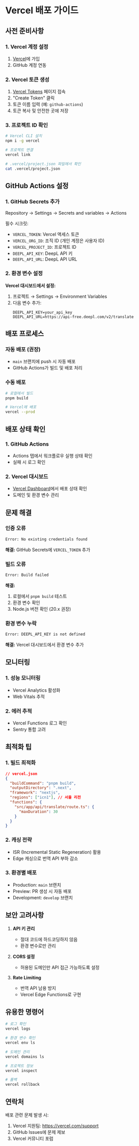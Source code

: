 # Vercel 배포 가이드

## 사전 준비사항

### 1. Vercel 계정 설정

1. [Vercel](https://vercel.com)에 가입
2. GitHub 계정 연동

### 2. Vercel 토큰 생성

1. [Vercel Tokens](https://vercel.com/account/tokens) 페이지 접속
2. "Create Token" 클릭
3. 토큰 이름 입력 (예: `github-actions`)
4. 토큰 복사 및 안전한 곳에 저장

### 3. 프로젝트 ID 확인

```bash
# Vercel CLI 설치
npm i -g vercel

# 프로젝트 연결
vercel link

# .vercel/project.json 파일에서 확인
cat .vercel/project.json
```

## GitHub Actions 설정

### 1. GitHub Secrets 추가

Repository → Settings → Secrets and variables → Actions

필수 시크릿:

- `VERCEL_TOKEN`: Vercel 액세스 토큰
- `VERCEL_ORG_ID`: 조직 ID (개인 계정은 사용자 ID)
- `VERCEL_PROJECT_ID`: 프로젝트 ID
- `DEEPL_API_KEY`: DeepL API 키
- `DEEPL_API_URL`: DeepL API URL

### 2. 환경 변수 설정

**Vercel 대시보드에서 설정:**

1. 프로젝트 → Settings → Environment Variables
2. 다음 변수 추가:
   ```
   DEEPL_API_KEY=your_api_key
   DEEPL_API_URL=https://api-free.deepl.com/v2/translate
   ```

## 배포 프로세스

### 자동 배포 (권장)

- `main` 브랜치에 push 시 자동 배포
- GitHub Actions가 빌드 및 배포 처리

### 수동 배포

```bash
# 로컬에서 빌드
pnpm build

# Vercel에 배포
vercel --prod
```

## 배포 상태 확인

### 1. GitHub Actions

- Actions 탭에서 워크플로우 실행 상태 확인
- 실패 시 로그 확인

### 2. Vercel 대시보드

- [Vercel Dashboard](https://vercel.com/dashboard)에서 배포 상태 확인
- 도메인 및 환경 변수 관리

## 문제 해결

### 인증 오류

```bash
Error: No existing credentials found
```

**해결:** GitHub Secrets에 `VERCEL_TOKEN` 추가

### 빌드 오류

```bash
Error: Build failed
```

**해결:**

1. 로컬에서 `pnpm build` 테스트
2. 환경 변수 확인
3. Node.js 버전 확인 (20.x 권장)

### 환경 변수 누락

```bash
Error: DEEPL_API_KEY is not defined
```

**해결:** Vercel 대시보드에서 환경 변수 추가

## 모니터링

### 1. 성능 모니터링

- Vercel Analytics 활성화
- Web Vitals 추적

### 2. 에러 추적

- Vercel Functions 로그 확인
- Sentry 통합 고려

## 최적화 팁

### 1. 빌드 최적화

```json
// vercel.json
{
  "buildCommand": "pnpm build",
  "outputDirectory": ".next",
  "framework": "nextjs",
  "regions": ["icn1"], // 서울 리전
  "functions": {
    "src/app/api/translate/route.ts": {
      "maxDuration": 30
    }
  }
}
```

### 2. 캐싱 전략

- ISR (Incremental Static Regeneration) 활용
- Edge 캐싱으로 번역 API 부하 감소

### 3. 환경별 배포

- Production: `main` 브랜치
- Preview: PR 생성 시 자동 배포
- Development: `develop` 브랜치

## 보안 고려사항

1. **API 키 관리**
   - 절대 코드에 하드코딩하지 않음
   - 환경 변수로만 관리

2. **CORS 설정**
   - 허용된 도메인만 API 접근 가능하도록 설정

3. **Rate Limiting**
   - 번역 API 남용 방지
   - Vercel Edge Functions로 구현

## 유용한 명령어

```bash
# 로그 확인
vercel logs

# 환경 변수 확인
vercel env ls

# 도메인 관리
vercel domains ls

# 프로젝트 정보
vercel inspect

# 롤백
vercel rollback
```

## 연락처

배포 관련 문제 발생 시:

1. Vercel 지원팀: https://vercel.com/support
2. GitHub Issues에 문제 제보
3. Vercel 커뮤니티 포럼
